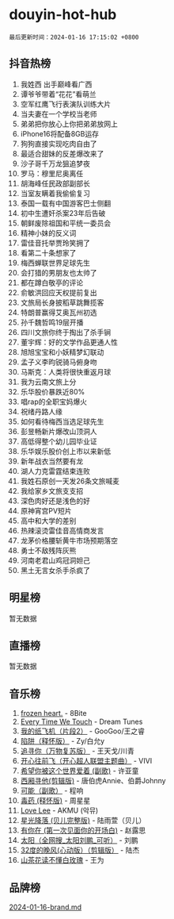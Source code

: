 # douyin-hot-hub

`最后更新时间：2024-01-16 17:15:02 +0800`

## 抖音热榜

1. 我姓西 出手巅峰看广西
1. 谭爷爷带着“花花”看萌兰
1. 空军红鹰飞行表演队训练大片
1. 当夫妻在一个学校当老师
1. 弟弟把你放心上你把弟弟放网上
1. iPhone16将配备8GB运存
1. 狗狗直接实现吃肉自由了
1. 最适合甜妹的反差爆改来了
1. 沙子哥千万龙狙追梦夜
1. 罗马：穆里尼奥离任
1. 胡海峰任民政部副部长
1. 当室友瞒着我偷偷复习
1. 泰国一载有中国游客巴士侧翻
1. 初中生遭奸杀案23年后告破
1. 朝鲜废除祖国和平统一委员会
1. 精神小妹的反义词
1. 雷佳音托举贾玲笑拥了
1. 看第二十条想家了
1. 梅西蝉联世界足球先生
1. 会打猎的男朋友也太帅了
1. 都在蹲白敬亭的评论
1. 俞敏洪回应天权提前复出
1. 文旅局长身披稻草跳舞揽客
1. 特朗普赢得艾奥瓦州初选
1. 孙千魏哲鸣19层开播
1. 四川文旅你终于掏出了杀手锏
1. 董宇辉：好的文学作品更通人性
1. 旭旭宝宝和小妖精梦幻联动
1. 孟子义李昀锐骑马俯身吻
1. 马斯克：人类将很快重返月球
1. 我为云南文旅上分
1. 乐华股价暴跌近80%
1. 唱rap的全职宝妈爆火
1. 祝绪丹路人缘
1. 如何看待梅西当选足球先生
1. 彭昱畅新片爆改山顶洞人
1. 高低得整个幼儿园毕业证
1. 乐华娱乐股价创上市以来新低
1. 新年战衣当然要有龙
1. 湖人力克雷霆结束连败
1. 我姓石原创一天发26条文旅喊麦
1. 我给家乡文旅支支招
1. 深色肉好还是浅色的好
1. 原神宵宫PV短片
1. 高中和大学的差别
1. 热辣滚烫雷佳音高情商发言
1. 龙茅价格腰斩黄牛市场预期落空
1. 勇士不敌残阵灰熊
1. 河南老君山鸡冠洞妲己
1. 黑土无言女杀手杀疯了

## 明星榜

暂无数据

## 直播榜

暂无数据

## 音乐榜

1. [frozen heart.](https://sf86-cdn-tos.douyinstatic.com/obj/tos-cn-ve-2774/oIIWJfyjIACZA9zQMtnJ6hQQhFC4vhCupoRBsO) - 8Bite
1. [Every Time We Touch](https://sf86-cdn-tos.douyinstatic.com/obj/tos-cn-ve-2774/ogN6lUKQeBBfEVhIOMikG1CcJjugxk1tztZyhP) - Dream Tunes
1. [我的纸飞机（片段2）](https://sf86-cdn-tos.douyinstatic.com/obj/tos-cn-ve-2774/oM2ZrKcg2CD5AeRB2gkeXOFB1IxAGJdZPazYHf) - GooGoo/王之睿
1. [陷阱（释怀版）](https://sf6-cdn-tos.douyinstatic.com/obj/tos-cn-ve-2774/oE8C21LeZrzKLDFfQYgMzx4GAIHageG5IzayY7) - Zy/白允y
1. [追寻你（万物复苏版）](https://sf3-cdn-tos.douyinstatic.com/obj/tos-cn-ve-2774/oYeAZJsbjIDit9APmBg8u6uDUQnHmoCf3gbo74) - 王天戈/川青
1. [开心往前飞（开心超人联盟主题曲）](https://sf6-cdn-tos.douyinstatic.com/obj/tos-cn-ve-2774/9d8fb7c82cf1421fb93a9fe925275e0a) - VIVI
1. [希望你被这个世界爱着 (副歌)](https://sf86-cdn-tos.douyinstatic.com/obj/tos-cn-ve-2774/oUHCmWQfZlE3QQBKBeD8rCFLpJzPgCpImhsxMt) - 许亚童
1. [西厢寻他(剪辑版)](https://sf3-cdn-tos.douyinstatic.com/obj/tos-cn-ve-2774/oUsAVfAQKlRNxEv5qxvIB8o5qmIWUcXbzJKJhw) - 唐伯虎Annie、伯爵Johnny
1. [可能（副歌）](https://sf3-cdn-tos.douyinstatic.com/obj/tos-cn-ve-2774/cde1731888894259b333569393c2fb51) - 程响
1. [毒药 (释怀版)](https://sf3-cdn-tos.douyinstatic.com/obj/tos-cn-ve-2774/oYILMEAzspdZBIzy4frJNB8ZHPHWAhiwowd4Ad) - 周星星
1. [Love Lee](https://sf6-cdn-tos.douyinstatic.com/obj/tos-cn-ve-2774/o05GbkJGbCBTdDnMtB0fwOYgkeZp23vrWQDQBS) - AKMU (악뮤)
1. [星光降落 (贝儿完整版)](https://sf86-cdn-tos.douyinstatic.com/obj/tos-cn-ve-2774/okwB9hAwyAtsFFkFBzAX1hOOfQuIoMNs0W2Mwr) - 陆雨萱（贝儿）
1. [有你在 (第一次见面你的开场白)](https://sf86-cdn-tos.douyinstatic.com/obj/tos-cn-ve-2774/oAthrQ3ClJBfI57uBoFEgNDYtNCZ0TSYQQfxQ0) - 赵露思
1. [太阳（全网搜_太阳刘鹏_可听）](https://sf86-cdn-tos.douyinstatic.com/obj/tos-cn-ve-2774/ogWbyIQnlBFImVbeDocRdCIYtBHlbJXgfZMvgz) - 刘鹏
1. [32度的晚风(心动版）（剪辑版）](https://sf86-cdn-tos.douyinstatic.com/obj/tos-cn-ve-2774/owNyabsyWdzUulxhoJfK8IBXgp0UMQAHpvGh2B) - 陆杰
1. [山茶花读不懂白玫瑰](https://sf86-cdn-tos.douyinstatic.com/obj/tos-cn-ve-2774/osfn8B7DktrRHEPJgPCfDbw7QDQEkwC16BxZg9) - 王为

## 品牌榜

[2024-01-16-brand.md](2024-01-16-brand.md)

